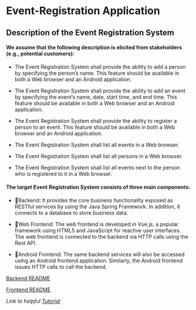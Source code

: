 # Event-Registration Application

## Description of the Event Registration System

#### We assume that the following description is elicited from stakeholders (e.g., potential customers):

- The Event Registration System shall provide the ability to add a person by specifying the person’s name. This feature should be available in both a Web browser and an Android application.

- The Event Registration System shall provide the ability to add an event by specifying the event’s name, date, start time, and end time. This feature should be available in both a Web browser and an Android application.

- The Event Registration System shall provide the ability to register a person to an event. This feature should be available in both a Web browser and an Android application.

- The Event Registration System shall list all events in a Web browser.

- The Event Registration System shall list all persons in a Web browser.

- The Event Registration System shall list all events next to the person who is registered to it in a Web browser.

#### The target Event Registration System consists of three main components:

- :star2:Backend: It provides the core business functionality exposed as RESTful services by using the Java Spring Framework. In addition, it connects to a database to store business data.

- :star2:Web Frontend: The web frontend is developed in Vue.js, a popular framework using HTML5 and JavaScript for reactive user interfaces. The web frontend is connected to the backend via HTTP calls using the Rest API.

- :star2:Android Frontend: The same backend services will also be accessed using an Android frontend application. Similarly, the Android frontend issues HTTP calls to call the backend.

[Backend README](https://github.com/violetwei/Event-Registration-App/blob/master/EventRegistration-Backend/README.md)

[Frontend README](https://github.com/violetwei/Event-Registration-App/tree/master/EventRegistration-Frontend/README.md)


*Link to helpful [Tutorial](https://mcgill-ecse321-winter2019.github.io/EventRegistration-Tutorials/)*
